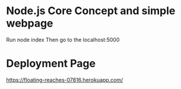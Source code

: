 # Node.js Core Concept and simple webpage 

Run node index </dr>
Then go to the localhost:5000 </dr>

# Deployment Page 
https://floating-reaches-07816.herokuapp.com/